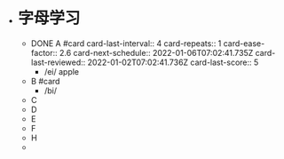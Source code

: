 - # 字母学习
	- DONE A #card
	  card-last-interval:: 4
	  card-repeats:: 1
	  card-ease-factor:: 2.6
	  card-next-schedule:: 2022-01-06T07:02:41.735Z
	  card-last-reviewed:: 2022-01-02T07:02:41.736Z
	  card-last-score:: 5
		- /ei/ apple
	- B #card
		- /bi/
	- C
	- D
	- E
	- F
	- H
	-